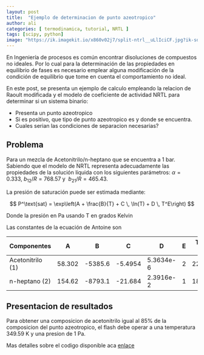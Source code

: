 ```yaml
---
layout: post
title:  "Ejemplo de determinacion de punto azeotropico"
author: ali
categories: [ termodinamica, tutorial, NRTL ]
tags: [scipy, python]
image: "https://ik.imagekit.io/x860v02j7/split-ntrl__uLlIciCF.jpg?ik-sdk-version=javascript-1.4.3&updatedAt=1663423244335"
---
```

En Ingeniería de procesos es común encontrar disoluciones de compuestos no ideales. Por lo cual para la determinación de las propiedades en equilibrio de fases es necesario emplear alguna modificación de la condición de equilibrio que tome en cuenta el comportamiento no ideal.

En este post, se presenta un ejemplo de calculo empleando la relacion de Raoult modificada y el modelo de coeficiente de actividad NRTL para determinar si un sistema binario:

- Presenta un punto azeotropico
- Si es positivo, que tipo de punto azeotropico es y donde se encuentra.
- Cuales serian las condiciones de separacion necesarias?

## Problema

Para un mezcla de Acetonitrilo/n-heptano que se encuentra a 1 bar. Sabiendo que el modelo de NRTL representa adecuadamente las propiedades de la solución líquida con los siguientes parámetros: $\alpha = 0.333, \: b_{12}/R = 768.57 \text{ y } \: b_{21}/R = 465.43$.

La presión de saturación puede ser estimada mediante:

$$
P^\text{sat} = \exp\left(A + \frac{B}{T} + C \, \ln(T) + D \, T^E\right)
$$

Donde la presión en Pa usando T en grados Kelvin

Las constantes de la ecuación de Antoine son

Componentes       | A | B | C | D | E | Tmin [K] | Tmax [K]
------------------|---|---|---|---|---|----------|---------
Acetonitrilo (1)  | 58.302| -5385.6| -5.4954| 5.3634e-6| 2| 229.32| 545.5
n-heptano (2)     | 154.62| -8793.1| -21.684| 2.3916e-2| 1| 182.56| 540.26

## Presentacion de resultados

Para obtener una composicion de acetonitrilo igual al 85% de la composicion del punto azeotropico, el flash debe operar a una temperatura 349.59 K y una presion de 1 Pa.

Mas detalles sobre el codigo disponible aca [enlace](https://github.com/aliglara/posts/blob/main/codes/5311-t03-flash-nrtl.ipynb)